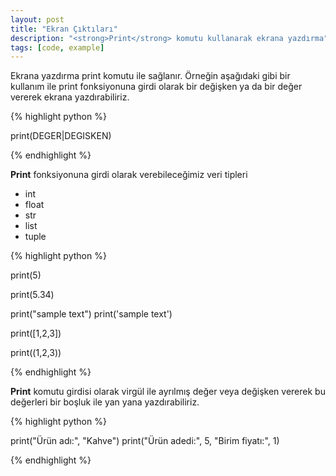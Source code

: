 ```yaml
---
layout: post
title: "Ekran Çıktıları"
description: "<strong>Print</strong> komutu kullanarak ekrana yazdırma"
tags: [code, example]
---
```


Ekrana yazdırma print komutu ile sağlanır. Örneğin aşağıdaki gibi bir kullanım ile print fonksiyonuna girdi olarak bir değişken ya da bir değer vererek ekrana yazdırabiliriz.

{% highlight python %}

print(DEGER|DEGISKEN)

{% endhighlight %}

**Print** fonksiyonuna girdi olarak verebileceğimiz veri tipleri
* int
* float
* str
* list
* tuple

{% highlight python %}

print(5)

print(5.34)

print("sample text")
print('sample text')

print([1,2,3])

print((1,2,3))

{% endhighlight %}

**Print** komutu girdisi olarak virgül ile ayrılmış değer veya değişken vererek
bu değerleri bir boşluk ile yan yana yazdırabiliriz.

{% highlight python %}

print("Ürün adı:", "Kahve")
print("Ürün adedi:", 5, "Birim fiyatı:", 1)

{% endhighlight %}
